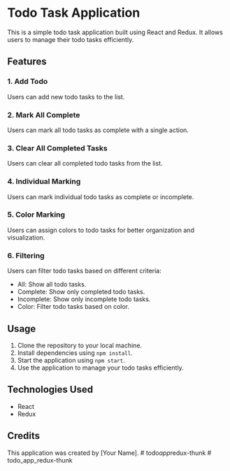 # Todo Task Application

This is a simple todo task application built using React and Redux. It allows users to manage their todo tasks efficiently.

## Features

### 1. Add Todo
Users can add new todo tasks to the list.

### 2. Mark All Complete
Users can mark all todo tasks as complete with a single action.

### 3. Clear All Completed Tasks
Users can clear all completed todo tasks from the list.

### 4. Individual Marking
Users can mark individual todo tasks as complete or incomplete.

### 5. Color Marking
Users can assign colors to todo tasks for better organization and visualization.

### 6. Filtering
Users can filter todo tasks based on different criteria:
- All: Show all todo tasks.
- Complete: Show only completed todo tasks.
- Incomplete: Show only incomplete todo tasks.
- Color: Filter todo tasks based on color.

## Usage

1. Clone the repository to your local machine.
2. Install dependencies using `npm install`.
3. Start the application using `npm start`.
4. Use the application to manage your todo tasks efficiently.

## Technologies Used

- React
- Redux

## Credits

This application was created by [Your Name].
#   t o d o _ a p p _ r e d u x - t h u n k  
 # todo_app_redux-thunk
